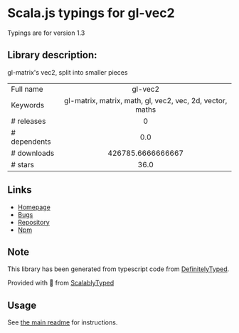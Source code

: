 
# Scala.js typings for gl-vec2

Typings are for version 1.3

## Library description:
gl-matrix's vec2, split into smaller pieces

|                    |                 |
| ------------------ | :-------------: |
| Full name          | gl-vec2 |
| Keywords           | gl-matrix, matrix, math, gl, vec2, vec, 2d, vector, maths |
| # releases         | 0 |
| # dependents       | 0.0 |
| # downloads        | 426785.6666666667 |
| # stars            | 36.0 |

## Links
- [Homepage](https://github.com/stackgl/gl-vec2)
- [Bugs](https://github.com/stackgl/gl-vec2/issues)
- [Repository](https://github.com/stackgl/gl-vec2)
- [Npm](https://www.npmjs.com/package/gl-vec2)
    


## Note
This library has been generated from typescript code from [DefinitelyTyped](https://definitelytyped.org).

Provided with :purple_heart: from [ScalablyTyped](https://github.com/oyvindberg/ScalablyTyped)

## Usage
See [the main readme](../../readme.md) for instructions.


